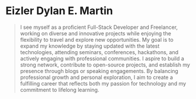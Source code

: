 # Eizler Dylan E. Martin
>I see myself as a proficient Full-Stack Developer and Freelancer, working on diverse and innovative projects while enjoying the flexibility to travel and explore new opportunities. My goal is to expand my knowledge by staying updated with the latest technologies, attending seminars, conferences, hackathons, and actively engaging with professional communities. I aspire to build a strong network, contribute to open-source projects, and establish my presence through blogs or speaking engagements. By balancing professional growth and personal exploration, I aim to create a fulfilling career that reflects both my passion for technology and my commitment to lifelong learning.